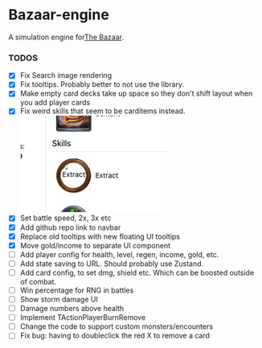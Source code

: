 # Bazaar-engine

A simulation engine for[The Bazaar](https://playthebazaar.com/).

### TODOS

- [x] Fix Search image rendering
- [x] Fix tooltips. Probably better to not use the library.
- [x] Make empty card decks take up space so they don't shift layout when you add player cards
- [x] Fix weird skills that seem to be carditems instead.
      ![weird skill example](./docs/images/image.png)
- [x] Set battle speed, 2x, 3x etc
- [x] Add github repo link to navbar
- [x] Replace old tooltips with new floating UI tooltips
- [x] Move gold/income to separate UI component
- [ ] Add player config for health, level, regen, income, gold, etc.
- [ ] Add state saving to URL. Should probably use Zustand.
- [ ] Add card config, to set dmg, shield etc. Which can be boosted outside of combat.
- [ ] Win percentage for RNG in battles
- [ ] Show storm damage UI
- [ ] Damage numbers above health
- [ ] Implement TActionPlayerBurnRemove
- [ ] Change the code to support custom monsters/encounters
- [ ] Fix bug: having to doubleclick the red X to remove a card
